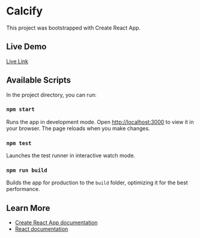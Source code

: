 # Calcify

This project was bootstrapped with Create React App.

## Live Demo

[Live Link](https://calcify49.netlify.app/)

## Available Scripts

In the project directory, you can run:

### `npm start`

Runs the app in development mode. Open [http://localhost:3000](http://localhost:3000) to view it in your browser. The page reloads when you make changes.

### `npm test`

Launches the test runner in interactive watch mode.

### `npm run build`

Builds the app for production to the `build` folder, optimizing it for the best performance.

## Learn More

- [Create React App documentation](https://facebook.github.io/create-react-app/docs/getting-started)
- [React documentation](https://reactjs.org/docs/getting-started.html)
